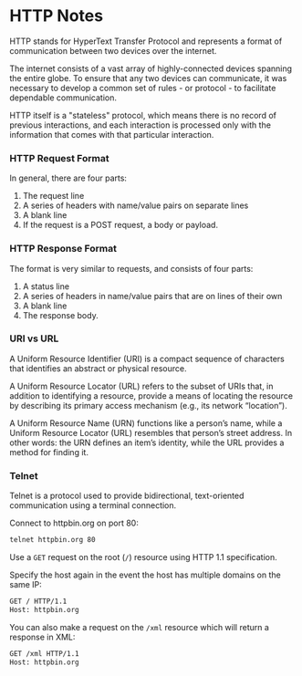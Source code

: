 # HTTP Notes
HTTP stands for HyperText Transfer Protocol and represents a format of communication between two devices over the internet.

The internet consists of a vast array of highly-connected devices spanning the entire globe. To ensure that any two devices can communicate, it was necessary to develop a common set of rules - or protocol - to facilitate dependable communication.

HTTP itself is a "stateless" protocol, which means there is no record of previous interactions, and each interaction is processed only with the information that comes with that particular interaction. 

### HTTP Request Format
In general, there are four parts:
 1. The request line
 2. A series of headers with name/value pairs on separate lines
 3. A blank line
 4. If the request is a POST request, a body or payload.

### HTTP Response Format
The format is very similar to requests, and consists of four parts:
 1. A status line
 2. A series of headers in name/value pairs that are on lines of their own
 3. A blank line
 4. The response body.

### URI vs URL
A Uniform Resource Identifier (URI) is a compact sequence of characters that identifies an abstract or physical resource.

A Uniform Resource Locator (URL) refers to the subset of URIs that, in addition to identifying a resource, provide a means of locating the resource by describing its primary access mechanism (e.g., its network “location”).

A Uniform Resource Name (URN) functions like a person’s name, while a Uniform Resource Locator (URL) resembles that person’s street address. In other words: the URN defines an item’s identity, while the URL provides a method for finding it.

### Telnet
Telnet is a protocol used to provide bidirectional, text-oriented communication using a terminal connection.

Connect to httpbin.org on port 80:

```bash
telnet httpbin.org 80
```

Use a `GET` request on the root (`/`) resource using HTTP 1.1 specification. 

Specify the host again in the event the host has multiple domains on the same IP:

```bash
GET / HTTP/1.1
Host: httpbin.org
```

You can also make a request on the `/xml` resource which will return a response in XML:

```bash
GET /xml HTTP/1.1
Host: httpbin.org
```
